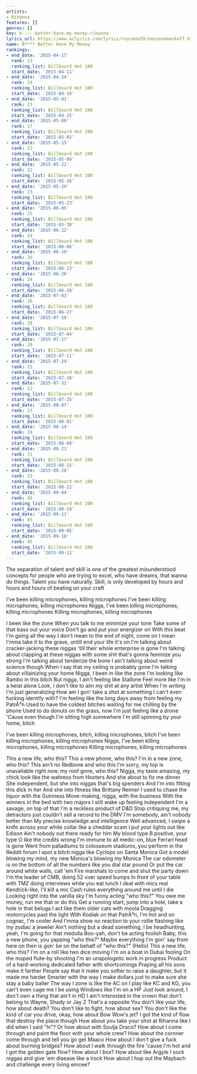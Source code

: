 ```yaml
---
artists:
- Rihanna
features: []
genres: []
key: b-----better-have-my-money-rihanna
lyrics_url: https://www.azlyrics.com/lyrics/royceda59/nmyzonemaskoff.html
name: B**** Better Have My Money
rankings:
- end_date: '2015-04-17'
  rank: 23
  ranking_list: Billboard Hot 100
  start_date: '2015-04-11'
- end_date: '2015-04-24'
  rank: 19
  ranking_list: Billboard Hot 100
  start_date: '2015-04-18'
- end_date: '2015-05-01'
  rank: 21
  ranking_list: Billboard Hot 100
  start_date: '2015-04-25'
- end_date: '2015-05-08'
  rank: 17
  ranking_list: Billboard Hot 100
  start_date: '2015-05-02'
- end_date: '2015-05-15'
  rank: 22
  ranking_list: Billboard Hot 100
  start_date: '2015-05-09'
- end_date: '2015-05-22'
  rank: 22
  ranking_list: Billboard Hot 100
  start_date: '2015-05-16'
- end_date: '2015-05-29'
  rank: 23
  ranking_list: Billboard Hot 100
  start_date: '2015-05-23'
- end_date: '2015-06-05'
  rank: 25
  ranking_list: Billboard Hot 100
  start_date: '2015-05-30'
- end_date: '2015-06-12'
  rank: 24
  ranking_list: Billboard Hot 100
  start_date: '2015-06-06'
- end_date: '2015-06-19'
  rank: 26
  ranking_list: Billboard Hot 100
  start_date: '2015-06-13'
- end_date: '2015-06-26'
  rank: 24
  ranking_list: Billboard Hot 100
  start_date: '2015-06-20'
- end_date: '2015-07-03'
  rank: 26
  ranking_list: Billboard Hot 100
  start_date: '2015-06-27'
- end_date: '2015-07-10'
  rank: 28
  ranking_list: Billboard Hot 100
  start_date: '2015-07-04'
- end_date: '2015-07-17'
  rank: 28
  ranking_list: Billboard Hot 100
  start_date: '2015-07-11'
- end_date: '2015-07-24'
  rank: 15
  ranking_list: Billboard Hot 100
  start_date: '2015-07-18'
- end_date: '2015-07-31'
  rank: 22
  ranking_list: Billboard Hot 100
  start_date: '2015-07-25'
- end_date: '2015-08-07'
  rank: 23
  ranking_list: Billboard Hot 100
  start_date: '2015-08-01'
- end_date: '2015-08-14'
  rank: 28
  ranking_list: Billboard Hot 100
  start_date: '2015-08-08'
- end_date: '2015-08-21'
  rank: 31
  ranking_list: Billboard Hot 100
  start_date: '2015-08-15'
- end_date: '2015-08-28'
  rank: 33
  ranking_list: Billboard Hot 100
  start_date: '2015-08-22'
- end_date: '2015-09-04'
  rank: 36
  ranking_list: Billboard Hot 100
  start_date: '2015-08-29'
- end_date: '2015-09-11'
  rank: 45
  ranking_list: Billboard Hot 100
  start_date: '2015-09-05'
- end_date: '2015-09-18'
  rank: 45
  ranking_list: Billboard Hot 100
  start_date: '2015-09-12'
---
```



The separation of talent and skill is one of the greatest misunderstood concepts for people who are trying to excel, who have dreams, that wanna do things. Talent you have naturally. Skill, is only developed by hours and hours and hours of beating on your craft


I've been killing microphones, killing microphones
I've been killing microphones, killing microphones
Nigga, I've been killing microphones, killing microphones
Killing microphones, killing microphones

I been like the zone
When you talk to me minimize your tone
Take some of that bass out your voice
Don't go and put your energizer on
With this beat I'm going all the way
I don't mean to the end of night, come on
I mean I'mma take it to the grave, untilI end your life it's on
I'm talking about cracker-jacking these niggas 'till their whole enterprise is gone
I'm talking about clapping at these niggas with some shit that's gonna feminize you strong
I'm talking about tenderize the bone
I ain't talking about weird science though
When I say that my ceiling is probably gone
I'm talking about villainizing your home
Nigga, I been in like the zone
I'm looking like Rambo in this bitch
But nigga, I ain't feeling like Stallone
Feel more like I'm in a heist alone
Look, I don't like to aim my shit at any artist
When I'm writing I'm just generalizing
How am I gon' take a shot at something I can't even fucking identify with?
I'm feeling like the long days away from feeling my PatrÃ³n
Used to have the coldest bitches waiting for me chilling by the phone
Used to do donuts on the grass, now I'm just feeling like a drone
'Cause even though I'm sitting high somewhere I'm still spinning by your home, bitch

I've been killing microphones, bitch, killing microphones, bitch
I've been killing microphones, killing microphones
Nigga, I've been killing microphones, killing microphones
Killing microphones, killing microphones

This a new life, who this?
This a new phone, who this?
I'm in a new zone, who this?
This ain't no Redbone and who this
I'm sorry, my top is unavailable right now, my roof gone, who this?
Nigga, my taste amazing, my chick look like the waitress from Hooters
And she about to fix me dinner
She independent, but she into niggas that's big spenders
And I'm into fitting this dick in her
And she into fitness like Brittany Renner
I used to chase the liquor with the Guinness
Move-making, nigga, with the business
With the winners in the bed with two majors
I still wake up feeling independent
I'm a savage, on top of that I'm a reckless product of D&D
Stop critiquing me, my detractors just couldn't sell a record to the DMV
I'm somebody, ain't nobody better than
My precise knowledge and intelligence
Well advanced, I swipe a knife across your white collar like a cheddar scam
I put your lights out like Edison
Ain't nobody out there ready for him
My blood type B positive, your type O like the credits wrong
I'm immune to all medic-on, blue Ferrari head is gone
Went from palladiums to colosseum stadiums, you perform in the Reddit forum
I spot a bitch nigga like Cyclops on Santa Monica
Got a model blowing my mind, my new Monica's blowing my Monica
The car odometer is on the bottom of all the numbers like you dial star pound
Or put the car around white walls, call 'em Fire marshals to come and shut the party down
I'm the leader of CMB, doing 52 over speed bumps
In front of your table with TMZ doing interviews while you eat lunch
I deal with mics real Kendrick-like, I'll kill a mic
Cash rules everything around me until I die
Looking right into the vanilla sky
I'm funny acting "who this?"
You owe me money, run me that or do this
Get a running start, jump into a hole, take a hole in that beluga
I act like them older cats with moola
Dragging motorcycles past the light
With Kodiak on that PatrÃ³n, I'm hot and on cognac, I'm cooler
And I'mma show no reaction to your rollie flashing like my zodiac a jeweler
Ain't nothing but a dead something, I be headhunting, yeah, I'm going for that medulla
Boo-yah, don't be acting foolish
Baby, this a new phone, you yapping "who this?"
Maybe everything I'm gon' say from here on then is gon' be on the behalf of "who this?"
(Hello) This a new life, who this?
I'm on a roll like two dice moving
I'm on a boat in Dubai fooling
On the moped flute-by shooting
I'm an unapologetic work in progress
Product of a hard-working dedicated father with shortcomings
Praying all his sons make it farther
People say that it make you softer to raise a daughter, but it made me harder
Smarter with the way I make dollars just to make sure she stay a baby baller
The way I zone is like the AC on
I play like KC and KG, you can't even cage me
I be using Windows like I'm on a HP
Just look around, I don't own a thing that ain't in HD
I ain't interested in the crown that don't belong to Wayne, Shady or Jay Z
That's a opposite
You don't like your life, how about death?
You don't like to fight, how about sex?
You don't like the kind of car you drive, okay, how about Bow Wow's jet?
I got the kind of flow that destroy the place though
How about you take your shot at Rihanna like I did when I said "hi"?
Or how about with Soulja Draco?
How about I come through and paint the floor with your whole crew?
How about the coroner come through and tell you go get Maaco
How about I don't give a fuck about burning bridges?
How about I walk through the fire 'cause I'm hot and I got the golden gate flow?
How about I box?
How about like Argyle
I sock niggas and give 'em disease like a irock
How about I hop out the Maybach and challenge every living emcee?



